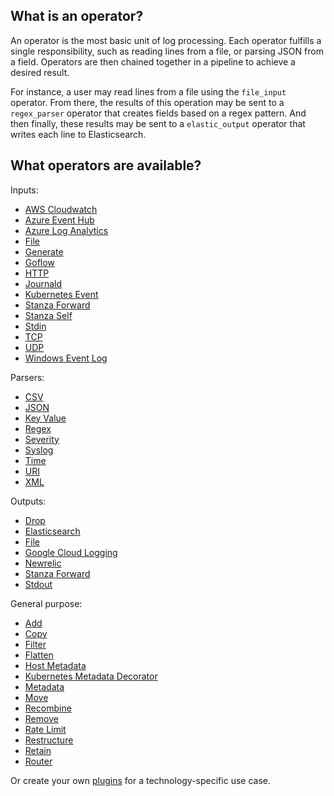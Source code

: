## What is an operator?
An operator is the most basic unit of log processing. Each operator fulfills a single responsibility, such as reading lines from a file, or parsing JSON from a field. Operators are then chained together in a pipeline to achieve a desired result.

For instance, a user may read lines from a file using the `file_input` operator. From there, the results of this operation may be sent to a `regex_parser` operator that creates fields based on a regex pattern. And then finally, these results may be sent to a `elastic_output` operator that writes each line to Elasticsearch.


## What operators are available?

Inputs:
- [AWS Cloudwatch](/docs/operators/aws_cloudwatch_input.md)
- [Azure Event Hub](/docs/operators/azure_event_hub_input.md)
- [Azure Log Analytics](/docs/operators/azure_log_analytics_input.md)
- [File](/docs/operators/file_input.md)
- [Generate](https://github.com/open-telemetry/opentelemetry-log-collection/blob/main/docs/operators/generate_input.md)
- [Goflow](/docs/operators/goflow_input.md)
- [HTTP](/docs/operators/http_input.md)
- [Journald](/docs/operators/journald_input.md)
- [Kubernetes Event](https://github.com/open-telemetry/opentelemetry-log-collection/blob/main/docs/operators/k8s_event_input.md)
- [Stanza Forward](/docs/operators/forward_input.md)
- [Stanza Self](https://github.com/open-telemetry/opentelemetry-log-collection/blob/main/docs/operators/stanza_input.md)
- [Stdin](https://github.com/open-telemetry/opentelemetry-log-collection/blob/main/docs/operators/stdin.md)
- [TCP](https://github.com/open-telemetry/opentelemetry-log-collection/blob/main/docs/operators/tcp_input.md)
- [UDP](https://github.com/open-telemetry/opentelemetry-log-collection/blob/main/docs/operators/udp_input.md)
- [Windows Event Log](/docs/operators/windows_eventlog_input.md)

Parsers:
- [CSV](https://github.com/open-telemetry/opentelemetry-log-collection/blob/main/docs/operators/csv_parser.md)
- [JSON](https://github.com/open-telemetry/opentelemetry-log-collection/blob/main/docs/operators/json_parser.md)
- [Key Value](/docs/operators/key_value_parser.md)
- [Regex](https://github.com/open-telemetry/opentelemetry-log-collection/blob/main/docs/operators/regex_parser.md)
- [Severity](https://github.com/open-telemetry/opentelemetry-log-collection/blob/main/docs/operators/severity_parser.md)
- [Syslog](https://github.com/open-telemetry/opentelemetry-log-collection/blob/main/docs/operators/syslog_parser.md)
- [Time](https://github.com/open-telemetry/opentelemetry-log-collection/blob/main/docs/operators/time_parser.md)
- [URI](https://github.com/open-telemetry/opentelemetry-log-collection/blob/main/docs/operators/uri_parser.md)
- [XML](/docs/operators/xml_parser.md)

Outputs:
- [Drop](/docs/operators/drop_output.md)
- [Elasticsearch](/docs/operators/elastic_output.md)
- [File](https://github.com/open-telemetry/opentelemetry-log-collection/blob/main/docs/operators/file_output.md)
- [Google Cloud Logging](/docs/operators/google_cloud_output.md)
- [Newrelic](/docs/operators/newrelic_output.md)
- [Stanza Forward](/docs/operators/forward_output.md)
- [Stdout](https://github.com/open-telemetry/opentelemetry-log-collection/blob/main/docs/operators/stdout.md)

General purpose:
- [Add](https://github.com/open-telemetry/opentelemetry-log-collection/blob/main/docs/operators/add.md)
- [Copy](https://github.com/open-telemetry/opentelemetry-log-collection/blob/main/docs/operators/copy.md)
- [Filter](https://github.com/open-telemetry/opentelemetry-log-collection/blob/main/docs/operators/filter.md)
- [Flatten](https://github.com/open-telemetry/opentelemetry-log-collection/blob/main/docs/operators/flatten.md)
- [Host Metadata](/docs/operators/host_metadata.md)
- [Kubernetes Metadata Decorator](/docs/operators/k8s_metadata_decorator.md)
- [Metadata](https://github.com/open-telemetry/opentelemetry-log-collection/blob/main/docs/operators/metadata.md)
- [Move](https://github.com/open-telemetry/opentelemetry-log-collection/blob/main/docs/operators/move.md)
- [Recombine](https://github.com/open-telemetry/opentelemetry-log-collection/blob/main/docs/operators/recombine.md)
- [Remove](https://github.com/open-telemetry/opentelemetry-log-collection/blob/main/docs/operators/remove.md)
- [Rate Limit](/docs/operators/rate_limit.md)
- [Restructure](https://github.com/open-telemetry/opentelemetry-log-collection/blob/main/docs/operators/restructure.md)
- [Retain](https://github.com/open-telemetry/opentelemetry-log-collection/blob/main/docs/operators/retain.md)
- [Router](https://github.com/open-telemetry/opentelemetry-log-collection/blob/main/docs/operators/router.md)

Or create your own [plugins](/docs/plugins.md) for a technology-specific use case.
